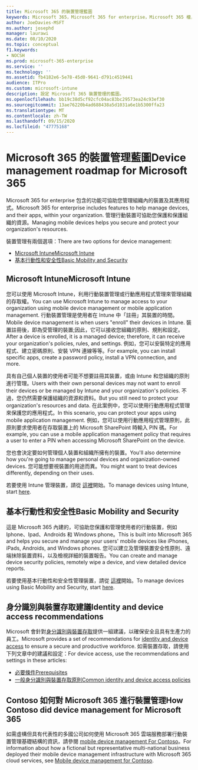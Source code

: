 ```yaml
---
title: Microsoft 365 的裝置管理藍圖
keywords: Microsoft 365，Microsoft 365 for enterprise，Microsoft 365 檔，行動裝置管理，Intune
author: JoeDavies-MSFT
ms.author: josephd
manager: laurawi
ms.date: 08/10/2020
ms.topic: conceptual
f1.keywords:
- NOCSH
ms.prod: microsoft-365-enterprise
ms.service: ''
ms.technology: ''
ms.assetid: fb4182e6-5e78-45d0-9641-d791c4519441
audience: ITPro
ms.custom: microsoft-intune
description: 設定 Microsoft 365 裝置管理的藍圖。
ms.openlocfilehash: bb19c38d5cf92cfc04ac83bc29573ea24c93ef30
ms.sourcegitcommit: 13ae76220b4ad688438a5d1031a6e1b5300ffa23
ms.translationtype: MT
ms.contentlocale: zh-TW
ms.lasthandoff: 09/15/2020
ms.locfileid: "47775168"
---
```

# <a name="device-management-roadmap-for-microsoft-365"></a><span data-ttu-id="06627-104">Microsoft 365 的裝置管理藍圖</span><span class="sxs-lookup"><span data-stu-id="06627-104">Device management roadmap for Microsoft 365</span></span>

<span data-ttu-id="06627-105">Microsoft 365 for enterprise 包含的功能可協助您管理組織內的裝置及其應用程式。</span><span class="sxs-lookup"><span data-stu-id="06627-105">Microsoft 365 for enterprise includes features to help manage devices, and their apps, within your organization.</span></span> <span data-ttu-id="06627-106">管理行動裝置可協助您保護和保護組織的資源。</span><span class="sxs-lookup"><span data-stu-id="06627-106">Managing mobile devices helps you secure and protect your organization's resources.</span></span>

<span data-ttu-id="06627-107">裝置管理有兩個選項：</span><span class="sxs-lookup"><span data-stu-id="06627-107">There are two options for device management:</span></span>

- [<span data-ttu-id="06627-108">Microsoft Intune</span><span class="sxs-lookup"><span data-stu-id="06627-108">Microsoft Intune</span></span>](#microsoft-intune)
- [<span data-ttu-id="06627-109">基本行動性和安全性</span><span class="sxs-lookup"><span data-stu-id="06627-109">Basic Mobility and Security</span></span>](#basic-mobility-and-security)

## <a name="microsoft-intune"></a><span data-ttu-id="06627-110">Microsoft Intune</span><span class="sxs-lookup"><span data-stu-id="06627-110">Microsoft Intune</span></span>

<span data-ttu-id="06627-111">您可以使用 Microsoft Intune，利用行動裝置管理或行動應用程式管理來管理組織的存取權。</span><span class="sxs-lookup"><span data-stu-id="06627-111">You can use Microsoft Intune to manage access to your organization using mobile device management or mobile application management.</span></span> <span data-ttu-id="06627-112">行動裝置管理是使用者在 Intune 中「註冊」其裝置的時間。</span><span class="sxs-lookup"><span data-stu-id="06627-112">Mobile device management is when users "enroll" their devices in Intune.</span></span> <span data-ttu-id="06627-113">裝置註冊後，即為受管理的裝置;因此，它可以接收您組織的原則、規則和設定。</span><span class="sxs-lookup"><span data-stu-id="06627-113">After a device is enrolled, it is a managed device; therefore, it can receive your organization's  policies, rules, and settings.</span></span> <span data-ttu-id="06627-114">例如，您可以安裝特定的應用程式、建立密碼原則、安裝 VPN 連線等等。</span><span class="sxs-lookup"><span data-stu-id="06627-114">For example, you can install specific apps, create a password policy, install a VPN connection, and more.</span></span>

<span data-ttu-id="06627-115">具有自己個人裝置的使用者可能不想要註冊其裝置，或由 Intune 和您組織的原則進行管理。</span><span class="sxs-lookup"><span data-stu-id="06627-115">Users with their own personal devices may not want to enroll their devices or be managed by Intune and your organization's policies.</span></span> <span data-ttu-id="06627-116">不過，您仍然需要保護組織的資源和資料。</span><span class="sxs-lookup"><span data-stu-id="06627-116">But you still need to protect your organization's resources and data.</span></span> <span data-ttu-id="06627-117">在此案例中，您可以使用行動應用程式管理來保護您的應用程式。</span><span class="sxs-lookup"><span data-stu-id="06627-117">In this scenario, you can protect your apps using mobile application management.</span></span> <span data-ttu-id="06627-118">例如，您可以使用行動應用程式管理原則，此原則要求使用者在存取裝置上的 Microsoft SharePoint 時輸入 PIN 碼。</span><span class="sxs-lookup"><span data-stu-id="06627-118">For example, you can use a mobile application management policy that requires a user to enter a PIN when accessing Microsoft SharePoint on the device.</span></span>

<span data-ttu-id="06627-119">您也會決定要如何管理個人裝置和組織所擁有的裝置。</span><span class="sxs-lookup"><span data-stu-id="06627-119">You'll also determine how you're going to manage personal devices and organization-owned devices.</span></span> <span data-ttu-id="06627-120">您可能想要視裝置的用途而異。</span><span class="sxs-lookup"><span data-stu-id="06627-120">You might want to treat devices differently, depending on their uses.</span></span>

<span data-ttu-id="06627-121">若要使用 Intune 管理裝置，請從 [這裡](https://docs.microsoft.com/mem/intune/fundamentals/planning-guide)開始。</span><span class="sxs-lookup"><span data-stu-id="06627-121">To manage devices using Intune, start [here](https://docs.microsoft.com/mem/intune/fundamentals/planning-guide).</span></span>

## <a name="basic-mobility-and-security"></a><span data-ttu-id="06627-122">基本行動性和安全性</span><span class="sxs-lookup"><span data-stu-id="06627-122">Basic Mobility and Security</span></span>

<span data-ttu-id="06627-123">這是 Microsoft 365 內建的，可協助您保護和管理使用者的行動裝置，例如 Iphone、Ipad、Androids 和 Windows phone。</span><span class="sxs-lookup"><span data-stu-id="06627-123">This is built into Microsoft 365 and helps you secure and manage your users' mobile devices like iPhones, iPads, Androids, and Windows phones.</span></span> <span data-ttu-id="06627-124">您可以建立及管理裝置安全性原則、遠端抹除裝置資料，以及檢視詳細的裝置報告。</span><span class="sxs-lookup"><span data-stu-id="06627-124">You can create and manage device security policies, remotely wipe a device, and view detailed device reports.</span></span>

<span data-ttu-id="06627-125">若要使用基本行動性和安全性管理裝置，請從 [這裡](https://support.microsoft.com/office/set-up-basic-mobility-and-security-dd892318-bc44-4eb1-af00-9db5430be3cd)開始。</span><span class="sxs-lookup"><span data-stu-id="06627-125">To manage devices using Basic Mobility and Security, start [here](https://support.microsoft.com/office/set-up-basic-mobility-and-security-dd892318-bc44-4eb1-af00-9db5430be3cd).</span></span>
 
## <a name="identity-and-device-access-recommendations"></a><span data-ttu-id="06627-126">身分識別與裝置存取建議</span><span class="sxs-lookup"><span data-stu-id="06627-126">Identity and device access recommendations</span></span>

<span data-ttu-id="06627-127">Microsoft 會針對[身分識別與裝置存取](microsoft-365-policies-configurations.md)提供一組建議，以確保安全且具有生產力的員工。</span><span class="sxs-lookup"><span data-stu-id="06627-127">Microsoft provides a set of recommendations for [identity and device access](microsoft-365-policies-configurations.md) to ensure a secure and productive workforce.</span></span> <span data-ttu-id="06627-128">如需裝置存取，請使用下列文章中的建議和設定：</span><span class="sxs-lookup"><span data-stu-id="06627-128">For device access, use the recommendations and settings in these articles:</span></span>

- [<span data-ttu-id="06627-129">必要條件</span><span class="sxs-lookup"><span data-stu-id="06627-129">Prerequisites</span></span>](identity-access-prerequisites.md)
- [<span data-ttu-id="06627-130">一般身分識別與裝置存取原則</span><span class="sxs-lookup"><span data-stu-id="06627-130">Common identity and device access policies</span></span>](identity-access-policies.md)

## <a name="how-contoso-did-device-management-for-microsoft-365"></a><span data-ttu-id="06627-131">Contoso 如何對 Microsoft 365 進行裝置管理</span><span class="sxs-lookup"><span data-stu-id="06627-131">How Contoso did device management for Microsoft 365</span></span>

<span data-ttu-id="06627-132">如需虛構但具有代表性的多國公司如何使用 Microsoft 365 雲端服務部署行動裝置管理基礎結構的資訊，請參閱 [mobile device management For Contoso](contoso-mdm.md)。</span><span class="sxs-lookup"><span data-stu-id="06627-132">For information about how a fictional but representative multi-national business deployed their mobile device management infrastructure with Microsoft 365 cloud services, see [Mobile device management for Contoso](contoso-mdm.md).</span></span>
